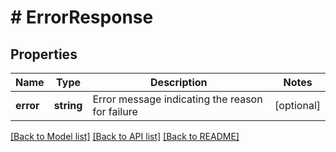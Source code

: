 # # ErrorResponse

## Properties

Name | Type | Description | Notes
------------ | ------------- | ------------- | -------------
**error** | **string** | Error message indicating the reason for failure | [optional]

[[Back to Model list]](../../README.md#models) [[Back to API list]](../../README.md#endpoints) [[Back to README]](../../README.md)
